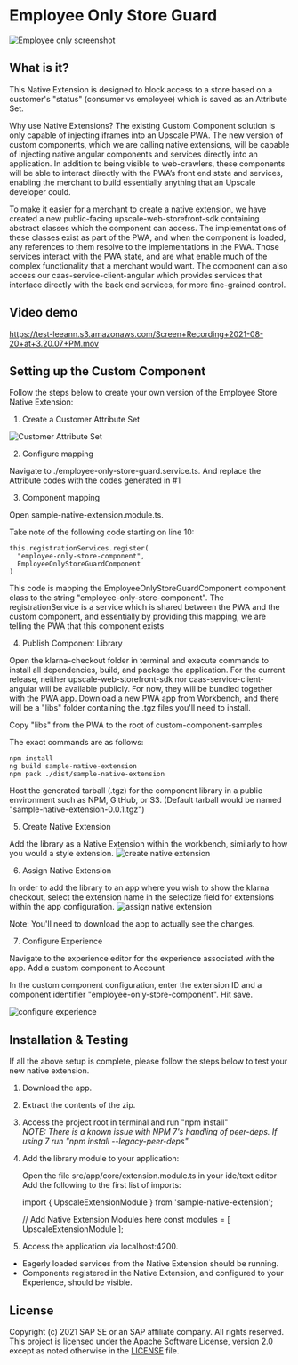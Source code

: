# Employee Only Store Guard

![Employee only screenshot](../../../../../documentation/images/employee-store-blocker.png) 

## What is it?
This Native Extension is designed to block access to a store based on a customer's "status" (consumer vs employee) which is saved as an Attribute Set.

Why use Native Extensions? The existing Custom Component solution is only capable of injecting iframes into an Upscale PWA. The new version of custom components, which we are calling native extensions, will be capable of injecting native angular components and services directly into an application. In addition to being visible to web-crawlers, these components will be able to interact directly with the PWA’s front end state and services, enabling the merchant to build essentially anything that an Upscale developer could.

To make it easier for a merchant to create a native extension, we have created a new public-facing upscale-web-storefront-sdk containing abstract classes which the component can access. The implementations of these classes exist as part of the PWA, and when the component is loaded, any references to them resolve to the implementations in the PWA. Those services interact with the PWA state, and are what enable much of the complex functionality that a merchant would want. The component can also access our caas-service-client-angular which provides services that interface directly with the back end services, for more fine-grained control.

## Video demo

https://test-leeann.s3.amazonaws.com/Screen+Recording+2021-08-20+at+3.20.07+PM.mov

## Setting up the Custom Component
Follow the steps below to create your own version of the Employee Store Native Extension:

1. Create a Customer Attribute Set

![Customer Attribute Set](../../../../../documentation/images/customer-attribute-se.png) 

2. Configure mapping

Navigate to ./employee-only-store-guard.service.ts. And replace the Attribute codes with the codes generated in #1

3. Component mapping

Open sample-native-extension.module.ts.

Take note of the following code starting on line 10:
    
    this.registrationServices.register(
      "employee-only-store-component",
      EmployeeOnlyStoreGuardComponent
    )
    
This code is mapping the EmployeeOnlyStoreGuardComponent component class to the string "employee-only-store-component". The registrationService is a service which is shared between the PWA and the custom component, and essentially by providing this mapping, we are telling the PWA that this component exists

4. Publish Component Library

Open the klarna-checkout folder in terminal and execute commands to install all dependencies, build, and package the application. For the current release, neither upscale-web-storefront-sdk nor caas-service-client-angular will be available publicly. For now, they will be bundled together with the PWA app. Download a new PWA app from Workbench, and there will be a "libs" folder containing the .tgz files you'll need to install. 

Copy "libs" from the PWA to the root of custom-component-samples

The exact commands are as follows:
    
    npm install
    ng build sample-native-extension
    npm pack ./dist/sample-native-extension 
   
Host the generated tarball (.tgz) for the component library in a public environment such as NPM, GitHub, or S3. (Default tarball would be named "sample-native-extension-0.0.1.tgz")

5. Create Native Extension

Add the library as a Native Extension within the workbench, similarly to how you would a style extension.
![create native extension](../../../../../documentation/images/Create_Native_Extension.png) 

6. Assign Native Extension

In order to add the library to an app where you wish to show the klarna checkout, select the extension name in the selectize field for extensions within the app configuration.
![assign native extension](../../../../../documentation/images/Assign_native_extension.png) 

Note: You'll need to download the app to actually see the changes.

7. Configure Experience

Navigate to the experience editor for the experience associated with the app. Add a custom component to Account

In the custom component configuration, enter the extension ID and a component identifier "employee-only-store-component". Hit save. 

![configure experience](../../../../../documentation/images/configure_experience.png) 


## Installation & Testing
If all the above setup is complete, please follow the steps below to test your new native extension.

1. Download the app.

2. Extract the contents of the zip.

3. Access the project root in terminal and run "npm install"  
  *NOTE: There is a known issue with NPM 7's handling of peer-deps. If using 7 run "npm install --legacy-peer-deps"* 

4. Add the library module to your application:

    Open the file src/app/core/extension.module.ts in your ide/text editor
    Add the following to the first list of imports:
    
    import { UpscaleExtensionModule } from 'sample-native-extension';

    // Add Native Extension Modules here
    const modules = [
      UpscaleExtensionModule
    ];

5. Access the application via localhost:4200. 
  - Eagerly loaded services from the Native Extension should be running. 
  - Components registered in the Native Extension, and configured to your Experience, should be visible.


## License
Copyright (c) 2021 SAP SE or an SAP affiliate company. All rights reserved. This project is licensed under the Apache Software License, version 2.0 except as noted otherwise in the [LICENSE](LICENSES/Apache-2.0.txt) file.
